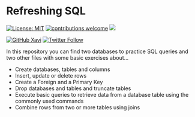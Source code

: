 # Refreshing SQL

<!-- badges: start -->
[![License: MIT](https://img.shields.io/badge/License-MIT-blue.svg)](https://opensource.org/licenses/MIT)
[![contributions welcome](https://img.shields.io/badge/contributions-welcome-brightgreen.svg?style=flat)](https://github.com/xavivg91/refreshing-SQL/issues/new)
![](https://visitor-badge.glitch.me/badge?page_id=github.com/xavivg91/refreshing-SQL)
<!-- [![HitCount](http://hits.dwyl.com/xavivg91/refreshing-SQL.svg)](http://hits.dwyl.com/xavivg91/refreshing-SQL) -->
<!-- badges: end -->

[![GitHub Xavi](https://img.shields.io/github/followers/xavivg91?label=follow&style=social)](https://github.com/xavivg91/)
[![Twitter Follow](https://img.shields.io/twitter/url/https/twitter.com/Xavier91vg.svg?style=social&label=Follow%20%40Xavier91vg)](https://twitter.com/Xavier91vg)

In this repository you can find two databases to practice SQL queries and two other files with some basic exercises about...

* Create databases, tables and columns 
* Insert, update or delete rows
* Create a Foreign and a Primary Key
* Drop databases and tables and truncate tables
* Execute basic queries to retrieve data from a database table using the commonly used commands
* Combine rows from two or more tables using joins
